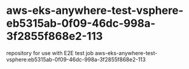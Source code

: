 # aws-eks-anywhere-test-vsphere-eb5315ab-0f09-46dc-998a-3f2855f868e2-113
repository for use with E2E test job aws-eks-anywhere-test-vsphere:eb5315ab-0f09-46dc-998a-3f2855f868e2-113
